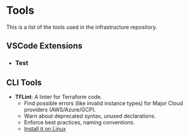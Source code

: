 # Tools
This is a list of the tools used in the infrastructure repository.

## VSCode Extensions
    
* ### Test 

## CLI Tools
* **TFLint**: A linter for Terraform code.
    * Find possible errors (like invalid instance types) for Major Cloud providers (AWS/Azure/GCP).
    * Warn about deprecated syntax, unused declarations.
    * Enforce best practices, naming conventions.
    * [Install it on Linux](https://github.com/terraform-linters/tflint#installation)
